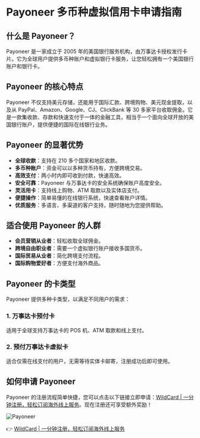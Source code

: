 # Payoneer 多币种虚拟信用卡申请指南

## 什么是 Payoneer？

Payoneer 是一家成立于 2005 年的美国银行服务机构，由万事达卡授权发行卡片。它为全球用户提供多币种账户和虚拟银行卡服务，让您轻松拥有一个美国银行账户和银行卡。

## Payoneer 的核心特点

Payoneer 不仅支持美元存储，还能用于国际汇款、跨境购物、美元现金提取，以及从 PayPal、Amazon、Google、CJ、ClickBank 等 30 多家平台收取佣金。它是一款集收款、存款和快速支付于一体的金融工具，相当于一个面向全球开放的美国银行账户，提供便捷的国际在线银行业务。

## Payoneer 的显著优势

- **全球收款**：支持在 210 多个国家和地区收款。
- **多币种账户**：资金可以以多种货币持有，方便跨境交易。
- **高效支付**：两小时内即可收到付款，快速高效。
- **安全可靠**：Payoneer 与万事达卡的安全系统确保账户高度安全。
- **灵活用卡**：支持线上购物、ATM 取款以及实体店支付。
- **便捷操作**：简单易懂的在线银行系统，快速查看账户详情。
- **优质服务**：多语言、多渠道的客户支持，随时随地为您提供帮助。

## 适合使用 Payoneer 的人群

- **会员营销从业者**：轻松收取全球佣金。
- **跨境自由职业者**：需要一个虚拟银行账户接收多国货币。
- **国际贸易从业者**：简化跨境支付流程。
- **国际购物爱好者**：方便支付海外商品。

## Payoneer 的卡类型

Payoneer 提供多种卡类型，以满足不同用户的需求：

### 1. 万事达卡预付卡
适用于全球支持万事达卡的 POS 机、ATM 取款和线上支付。

### 2. 预付万事达卡虚拟卡
适合仅需在线支付的用户，无需等待实体卡邮寄，注册成功后即可使用。

## 如何申请 Payoneer

Payoneer 的注册流程简单快捷，您可以点击以下链接立即申请：[WildCard | 一分钟注册，轻松订阅海外线上服务](https://bbtdd.com/WildCard)。现在注册还可享受额外奖励！

![Payoneer](https://bbtdd.com/img/71422824898241.webp)

👉 [WildCard | 一分钟注册，轻松订阅海外线上服务](https://bbtdd.com/WildCard)